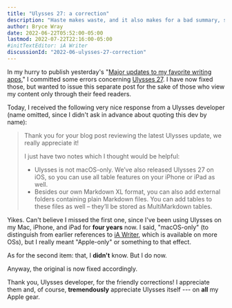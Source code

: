 ```yaml
---
title: "Ulysses 27: a correction"
description: "Haste makes waste, and it also makes for a bad summary, so here are some corrections to what I wrote yesterday about Ulysses 27."
author: Bryce Wray
date: 2022-06-22T05:52:00-05:00
lastmod: 2022-07-22T22:16:00-05:00
#initTextEditor: iA Writer
discussionId: "2022-06-ulysses-27-correction"
---
```


In my hurry to publish yesterday's "[Major updates to my favorite writing apps](/posts/2022/06/major-updates-my-favorite-writing-apps/)," I committed some errors concerning [Ulysses 27](https://ulysses.app/release-notes/). I have now fixed those, but wanted to issue this separate post for the sake of those who view my content only through their feed readers.

Today, I received the following very nice response from a Ulysses developer (name omitted, since I didn't ask in advance about quoting this dev by name):

> Thank you for your blog post reviewing the latest Ulysses update, we really appreciate it!
>
> I just have two notes which I thought would be helpful:
>
> - Ulysses is not macOS-only. We’ve also released Ulysses 27 on iOS, so you can use all table features on your iPhone or iPad as well.
> - Besides our own Markdown XL format, you can also add external folders containing plain Markdown files. You can add tables to these files as well – they’ll be stored as MultiMarkdown tables.

Yikes. Can't believe I missed the first one, since I've been using Ulysses on my Mac, iPhone, and iPad for **four years** now. I said, "macOS-only" (to distinguish from earlier references to [iA Writer](https://ia.net/writer), which is available on more OSs), but I really meant "Apple-only" or something to that effect.

As for the second item: that, I **didn't** know. But I do now.

Anyway, the original is now fixed accordingly.

Thank you, Ulysses developer, for the friendly corrections! I appreciate them and, of course, **tremendously** appreciate Ulysses itself --- on **all** my Apple gear.
